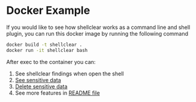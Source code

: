 # Docker Example

If you would like to see how shellclear works as a command line and shell plugin, you can run this docker image by running the following command

```sh
docker build -t shellclear .
docker run -it shellclear bash
```

After exec to the container you can:
1. See shellclear findings when open the shell
2. [See sensitive data](../../README.md#eyes-find-sensitive-commands)
3. [Delete sensitive data](../../README.md#broom-clear-findings-)
4. See more features in [README file](../../README.md)